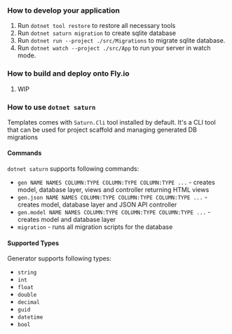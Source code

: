 ### How to develop your application

1. Run `dotnet tool restore` to restore all necessary tools
2. Run `dotnet saturn migration` to create sqlite database
3. Run `dotnet run --project ./src/Migrations` to migrate sqlite database.
4. Run `dotnet watch --project ./src/App` to run your server in watch mode. 

### How to build and deploy onto Fly.io

1. WIP

### How to use `dotnet saturn`

Templates comes with `Saturn.Cli` tool installed by default. It's a CLI tool that can be used for project scaffold and managing generated DB migrations

#### Commands

`dotnet saturn` supports following commands:

* `gen NAME NAMES COLUMN:TYPE COLUMN:TYPE COLUMN:TYPE ...` - creates model, database layer, views and controller returning HTML views
* `gen.json NAME NAMES COLUMN:TYPE COLUMN:TYPE COLUMN:TYPE ...` - creates model, database layer and JSON API controller
* `gen.model NAME NAMES COLUMN:TYPE COLUMN:TYPE COLUMN:TYPE ...` - creates model and database layer
* `migration` - runs all migration scripts for the database

#### Supported Types

Generator supports following types:

* `string`
* `int`
* `float`
* `double`
* `decimal`
* `guid`
* `datetime`
* `bool`
